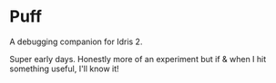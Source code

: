 
# Puff
A debugging companion for Idris 2.

Super early days. Honestly more of an experiment but if & when I hit something useful, I'll know it!


